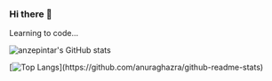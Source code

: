 ### Hi there 👋

Learning to code...

![anzepintar's GitHub stats](https://github-readme-stats.vercel.app/api?username=anzepintar&show_icons=true&theme=github_dark)

[![Top Langs](https://github-readme-stats.vercel.app/api/top-langs/?username=anzepintar&layout=compact&theme=github_dark&langs_count=10;)](https://github.com/anuraghazra/github-readme-stats)
